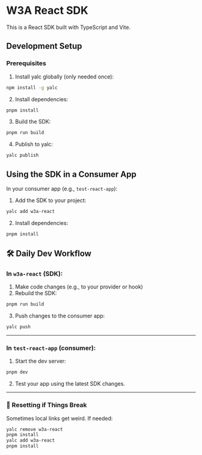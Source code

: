 # W3A React SDK

This is a React SDK built with TypeScript and Vite.

## Development Setup

### Prerequisites

1. Install yalc globally (only needed once):

```bash
npm install -g yalc
```

2. Install dependencies:

```bash
pnpm install
```

3. Build the SDK:

```bash
pnpm run build
```

4. Publish to yalc:

```bash
yalc publish
```

## Using the SDK in a Consumer App

In your consumer app (e.g., `test-react-app`):

1. Add the SDK to your project:

```bash
yalc add w3a-react
```

2. Install dependencies:

```bash
pnpm install
```

## 🛠️ Daily Dev Workflow

### In `w3a-react` (SDK):

1. Make code changes (e.g., to your provider or hook)
2. Rebuild the SDK:

```bash
pnpm run build
```

3. Push changes to the consumer app:

```bash
yalc push
```

---

### In `test-react-app` (consumer):

1. Start the dev server:

```bash
pnpm dev
```

2. Test your app using the latest SDK changes.

---

### 🔁 Resetting if Things Break

Sometimes local links get weird. If needed:

```bash
yalc remove w3a-react
pnpm install
yalc add w3a-react
pnpm install
```
